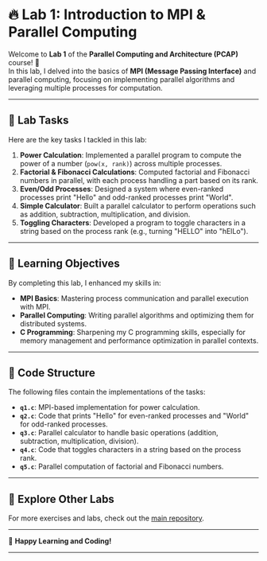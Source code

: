 # 🔥 **Lab 1: Introduction to MPI & Parallel Computing**

Welcome to **Lab 1** of the **Parallel Computing and Architecture (PCAP)** course! 🚀  
In this lab, I delved into the basics of **MPI (Message Passing Interface)** and parallel computing, focusing on implementing parallel algorithms and leveraging multiple processes for computation.

---

## 🧮 **Lab Tasks**

Here are the key tasks I tackled in this lab:

1. **Power Calculation**: Implemented a parallel program to compute the power of a number (`pow(x, rank)`) across multiple processes.
2. **Factorial & Fibonacci Calculations**: Computed factorial and Fibonacci numbers in parallel, with each process handling a part based on its rank.
3. **Even/Odd Processes**: Designed a system where even-ranked processes print "Hello" and odd-ranked processes print "World".
4. **Simple Calculator**: Built a parallel calculator to perform operations such as addition, subtraction, multiplication, and division.
5. **Toggling Characters**: Developed a program to toggle characters in a string based on the process rank (e.g., turning "HELLO" into "hElLo").

---

## 🚀 **Learning Objectives**

By completing this lab, I enhanced my skills in:

- **MPI Basics**: Mastering process communication and parallel execution with MPI.
- **Parallel Computing**: Writing parallel algorithms and optimizing them for distributed systems.
- **C Programming**: Sharpening my C programming skills, especially for memory management and performance optimization in parallel contexts.

---

## 📂 **Code Structure**

The following files contain the implementations of the tasks:

- **`q1.c`**: MPI-based implementation for power calculation.
- **`q2.c`**: Code that prints "Hello" for even-ranked processes and "World" for odd-ranked processes.
- **`q3.c`**: Parallel calculator to handle basic operations (addition, subtraction, multiplication, division).
- **`q4.c`**: Code that toggles characters in a string based on the process rank.
- **`q5.c`**: Parallel computation of factorial and Fibonacci numbers.

---

## 🔗 **Explore Other Labs**

For more exercises and labs, check out the [main repository](./PCAP-Lab).

---

🚀 **Happy Learning and Coding!**

---
